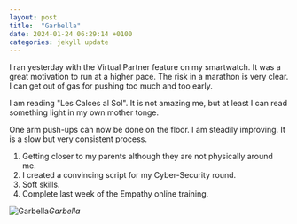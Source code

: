```yaml
---
layout: post
title:  "Garbella"
date: 2024-01-24 06:29:14 +0100
categories: jekyll update
---
```


I ran yesterday with the Virtual Partner feature on my smartwatch. It was a great motivation to run at a higher pace. The risk in a marathon is very clear. I can get out of gas for pushing too much and too early.  

I am reading "Les Calces al Sol". It is not amazing me, but at least I can read something light in my own mother tonge.  

One arm push-ups can now be done on the floor. I am steadily improving. It is a slow but very consistent process.  

1. Getting closer to my parents although they are not physically around me.  
2. I created a convincing script for my Cyber-Security round.  
3. Soft skills.  
4. Complete last week of the Empathy online training.

 


![Garbella]()*Garbella*&nbsp;



[jekyll-docs]: https://jekyllrb.com/docs/home
[jekyll-gh]:   https://github.com/jekyll/jekyll
[jekyll-talk]: https://talk.jekyllrb.com/
